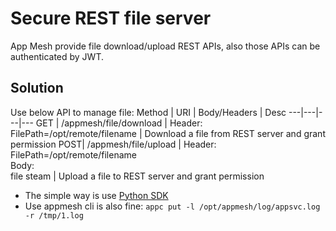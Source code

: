 # Secure REST file server
App Mesh provide file download/upload REST APIs, also those APIs can be authenticated by JWT.

## Solution
Use below API to manage file:
Method | URI | Body/Headers | Desc
---|---|---|---
GET | /appmesh/file/download | Header: <br> FilePath=/opt/remote/filename | Download a file from REST server and grant permission
POST| /appmesh/file/upload | Header: <br> FilePath=/opt/remote/filename <br> Body: <br> file steam | Upload a file to REST server and grant permission

* The simple way is use [Python SDK](https://github.com/laoshanxi/app-mesh/blob/main/src/sdk/python/appmesh_client.py)
* Use appmesh cli is also fine: `appc put -l /opt/appmesh/log/appsvc.log -r /tmp/1.log`